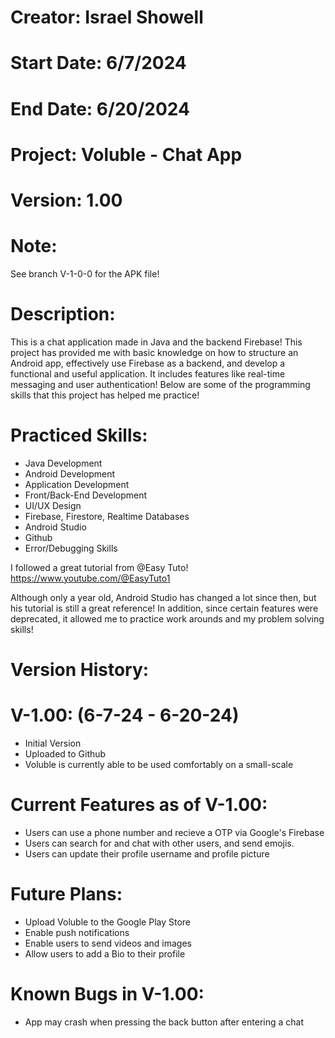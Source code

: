 # Creator: Israel Showell
# Start Date: 6/7/2024
# End Date: 6/20/2024
# Project: Voluble - Chat App
# Version: 1.00

# Note: 
See branch V-1-0-0 for the APK file!

# Description:
This is a chat application made in Java and the backend Firebase!
This project has provided me with basic knowledge on how to structure an Android app, effectively use Firebase as a backend, and develop a functional and useful application.
It includes features like real-time messaging and user authentication!
Below are some of the programming skills that this project has helped me practice!

# Practiced Skills:
- Java Development
- Android Development
- Application Development
- Front/Back-End Development
- UI/UX Design
- Firebase, Firestore, Realtime Databases
- Android Studio
- Github
- Error/Debugging Skills

I followed a great tutorial from @Easy Tuto!
https://www.youtube.com/@EasyTuto1

Although only a year old, Android Studio has changed a lot since then, but his tutorial is still a great reference!
In addition, since certain features were deprecated, it allowed me to practice work arounds and my problem solving skills!


# Version History:
# V-1.00: (6-7-24 - 6-20-24)
- Initial Version 
- Uploaded to Github 
- Voluble is currently able to be used comfortably on a small-scale <br>

# Current Features as of V-1.00:
- Users can use a phone number and recieve a OTP via Google's Firebase
- Users can search for and chat with other users, and send emojis.
- Users can update their profile username and profile picture


# Future Plans:
- Upload Voluble to the Google Play Store
- Enable push notifications 
- Enable users to send videos and images
- Allow users to add a Bio to their profile


# Known Bugs in V-1.00:
- App may crash when pressing the back button after entering a chat


